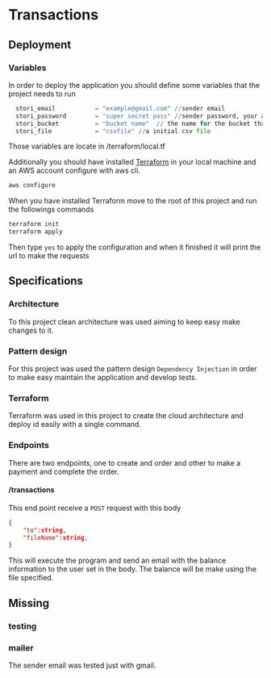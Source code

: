 # Transactions

## Deployment

### Variables

In order to deploy the application you should define some variables that the project needs to run

```tf
  stori_email           = "example@gmail.com" //sender email
  stori_password        = "super secret pass" //sender password, your accont should be configured to allow that this works, usually it depends on a security configuration 
  stori_bucket          = "bucket name"  // the name for the bucket that will be created
  stori_file            = "csvfile" //a initial csv file
```

Those variables are locate in /terraform/local.tf

Additionally you should have installed [Terraform](https://developer.hashicorp.com/terraform/tutorials/aws-get-started/install-cli) in your local machine and an AWS account configure with aws cli.

```sh
aws configure
```

When you have installed Terraform move to the root of this project  and run the followings commands

``` sh
terraform init
terraform apply
```

Then type `yes` to apply the configuration and when it finished it will print the url to make the requests

## Specifications

### Architecture

To this project clean architecture was used aiming to keep easy make changes to it.

### Pattern design

For this project was used the pattern design `Dependency Injection` in order to make easy maintain the application and develop  tests.

### Terraform

Terraform was used in this project to create the cloud architecture and deploy id easily with a single command.

### Endpoints

There are two endpoints, one to create and order and other to make a payment and complete the order.

#### /transactions

This end point receive a `POST` request with this body

```json
{
    "to":string,
    "fileName":string,
}
```

This will execute the program and send an email with the balance information to the user set in the body. The balance will be make using the file specified.

## Missing

### testing

### mailer

The sender email was tested just with gmail.

